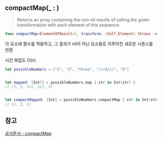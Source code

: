 ## compactMap(\_ : )

> Returns an array containing the non-nil results of calling the given transformation with each element of this sequence.

```swift
func compactMap<ElementOfResult>(_ transform: (Self.Element) throws -> ElementOfResult?) rethrows -> [ElementOfResult]
```

각 요소에 함수를 적용하고, 그 결과가 nil이 아닌 요소들로 이루어진 새로운 시퀀스를 반환

시간 복잡도 O(n)

```swift
let possibleNumbers = ["1", "2", "three", "///4///", "5"]


let mapped: [Int?] = possibleNumbers.map { str in Int(str) }
// [1, 2, nil, nil, 5]


let compactMapped: [Int] = possibleNumbers.compactMap { str in Int(str) }
// [1, 2, 5]
```

## 참고

[공식문서 - compactMap](<https://developer.apple.com/documentation/swift/sequence/compactmap(_:)>)
